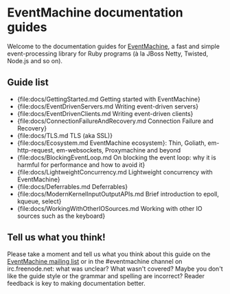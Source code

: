 # EventMachine documentation guides #

Welcome to the documentation guides for [EventMachine](http://github.com/eventmachine/eventmachine),
a fast and simple event-processing library for Ruby programs (à la JBoss Netty, Twisted, Node.js
and so on).

## Guide list ##

 * {file:docs/GettingStarted.md Getting started with EventMachine}
 * {file:docs/EventDrivenServers.md Writing event-driven servers}
 * {file:docs/EventDrivenClients.md Writing event-driven clients}
 * {file:docs/ConnectionFailureAndRecovery.md Connection Failure and Recovery}
 * {file:docs/TLS.md TLS (aka SSL)}
 * {file:docs/Ecosystem.md EventMachine ecosystem}: Thin, Goliath, em-http-request, em-websockets, Proxymachine and beyond
 * {file:docs/BlockingEventLoop.md On blocking the event loop: why it is harmful for performance and how to avoid it}
 * {file:docs/LightweightConcurrency.md Lightweight concurrency with EventMachine}
 * {file:docs/Deferrables.md Deferrables}
 * {file:docs/ModernKernelInputOutputAPIs.md Brief introduction to epoll, kqueue, select}
 * {file:docs/WorkingWithOtherIOSources.md Working with other IO sources such as the keyboard}


## Tell us what you think! ##

Please take a moment and tell us what you think about this guide on the [EventMachine mailing list](http://bit.ly/jW3cR3)
or in the #eventmachine channel on irc.freenode.net: what was unclear? What wasn't covered?
Maybe you don't like the guide style or the grammar and spelling are incorrect? Reader feedback is
key to making documentation better.

